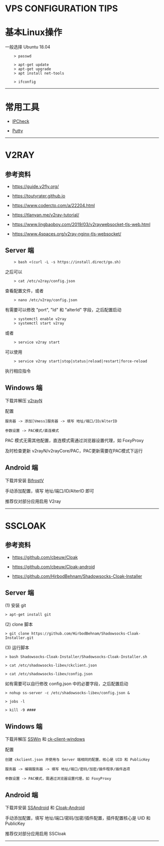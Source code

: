 VPS CONFIGURATION TIPS
=============================

# **基本Linux操作**

一般选择 Ubuntu 18.04

        > passwd

        > apt-get update
        > apt-get upgrade
        > apt install net-tools

        > ifconfig

---

# **常用工具**

- [IPCheck](http://ip100.info/check)

- [Putty](https://putty.org/)

---

# **V2RAY**

## 参考资料

- https://guide.v2fly.org/

- https://toutyrater.github.io

- https://www.codercto.com/a/22204.html

- https://tlanyan.me/v2ray-tutorial/

- https://www.lingbaoboy.com/2019/03/v2raywebsocket-tls-web.html

- https://www.4spaces.org/v2ray-nginx-tls-websocket/

## Server 端

        > bash <(curl -L -s https://install.direct/go.sh)

之后可以

        > cat /etc/v2ray/config.json

查看配置文件，或者

        > nano /etc/v2ray/config.json

有需要可以修改 "port", "Id" 和 "alterId" 字段，之后配置启动

        > systemctl enable v2ray
        > systemctl start v2ray

或者

        > service v2ray start

可以使用

        > service v2ray start|stop|status|reload|restart|force-reload

执行相应指令

## Windows 端

下载并解压 [v2rayN](https://github.com/2dust/v2rayN/releases)

配置

    服务器 -> 添加[Vmess]服务器 -> 填写 地址/端口/ID/AlterID

    参数设置 -> PAC模式/直连模式

PAC 模式无需其他配置，直连模式需通过浏览器设置代理，如 FoxyProxy

及时检查更新 v2rayN/v2rayCore/PAC，PAC更新需要在PAC模式下运行

## Android 端

下载并安装 [BifrostV](https://apkpure.com/bifrostv/com.github.dawndiy.bifrostv)

手动添加配置，填写 地址/端口/ID/AlterID 即可

推荐仅对部分应用启用 V2ray

---

# **SSCLOAK**

## 参考资料

- https://github.com/cbeuw/Cloak

- https://github.com/cbeuw/Cloak-android

- https://github.com/HirbodBehnam/Shadowsocks-Cloak-Installer

## Server 端

(1) 安装 git

    > apt-get install git

(2) clone 脚本

    > git clone https://github.com/HirbodBehnam/Shadowsocks-Cloak-Installer.git

(3) 运行脚本

    > bash Shadowsocks-Cloak-Installer/Shadowsocks-Cloak-Installer.sh

    > cat /etc/shadowsocks-libev/ckclient.json

    > cat /etc/shadowsocks-libev/config.json

如有需要可以自行修改 config.json 中的必要字段，之后配置启动

    > nohup ss-server -c /etc/shadowsocks-libev/config.json &

    > jobs -l

    > kill -9 ####

## Windows 端

下载并解压 [SSWin](https://github.com/shadowsocks/shadowsocks-windows/releases) 和 [ck-client-windows](https://github.com/cbeuw/Cloak/releases)

配置

    创建 ckclient.json 并使用与 Server 端相同的配置，核心是 UID 和 PublicKey

    服务器 -> 编辑服务器 -> 填写 地址/端口/密码/加密/插件程序/插件选项

    参数设置 -> PAC模式，需通过浏览器设置代理，如 FoxyProxy

## Android 端

下载并安装 [SSAndroid](https://github.com/shadowsocks/shadowsocks-android/releases) 和 [Cloak-Android](https://github.com/cbeuw/Cloak-android/releases)

手动添加配置，填写 地址/端口/密码/加密/插件配置，插件配置核心是 UID 和 PublicKey

推荐仅对部分应用启用 SSCloak

---
